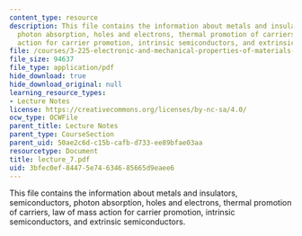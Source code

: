 ```yaml
---
content_type: resource
description: This file contains the information about metals and insulators, semiconductors,
  photon absorption, holes and electrons, thermal promotion of carriers, law of mass
  action for carrier promotion, intrinsic semiconductors, and extrinsic semiconductors.
file: /courses/3-225-electronic-and-mechanical-properties-of-materials-fall-2007/3bfec0ef84475e74634685665d9eaee6_lecture_7.pdf
file_size: 94637
file_type: application/pdf
hide_download: true
hide_download_original: null
learning_resource_types:
- Lecture Notes
license: https://creativecommons.org/licenses/by-nc-sa/4.0/
ocw_type: OCWFile
parent_title: Lecture Notes
parent_type: CourseSection
parent_uid: 50ae2c6d-c15b-cafb-d733-ee89bfae03aa
resourcetype: Document
title: lecture_7.pdf
uid: 3bfec0ef-8447-5e74-6346-85665d9eaee6
---
```

This file contains the information about metals and insulators, semiconductors, photon absorption, holes and electrons, thermal promotion of carriers, law of mass action for carrier promotion, intrinsic semiconductors, and extrinsic semiconductors.